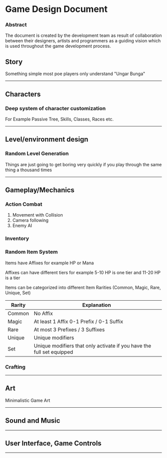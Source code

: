 # Game Design Document

### Abstract

The document is created by the development team as result of collaboration between their designers, artists and programmers as a guiding vision which is used throughout the game development process.


## Story

Something simple most poe players only understand "Ungar Bunga"

---
## Characters

### Deep system of character customization

For Example Passive Tree, Skills, Classes, Races etc.

---
## Level/environment design

### Random Level Generation

Things are just going to get boring very quickly if you play through the same thing a thousand times

---
## Gameplay/Mechanics

### Action Combat

1. Movement with Collision
2. Camera following
3. Enemy AI

### Inventory

### Random Item System
Items have Affixes for example HP or Mana

Affixes can have different tiers for example 5-10 HP is one tier and 11-20 HP is a tier

Items can be categorized into different Item Rarities (Common, Magic, Rare, Unique, Set)

| Rarity | Explanation                                                           |
|--------|-----------------------------------------------------------------------|
| Common | No Affix                                                              |
| Magic  | At least 1 Affix  0-1 Prefix / 0-1 Suffix                             |
| Rare   | At most 3 Prefixes / 3 Suffixes                                       |
| Unique | Unique modifiers                                                      |
| Set    | Unique modifiers that only activate if you have the full set equipped |

### Crafting

---
## Art

Minimalistic Game Art

---
## Sound and Music

---
## User Interface, Game Controls

---